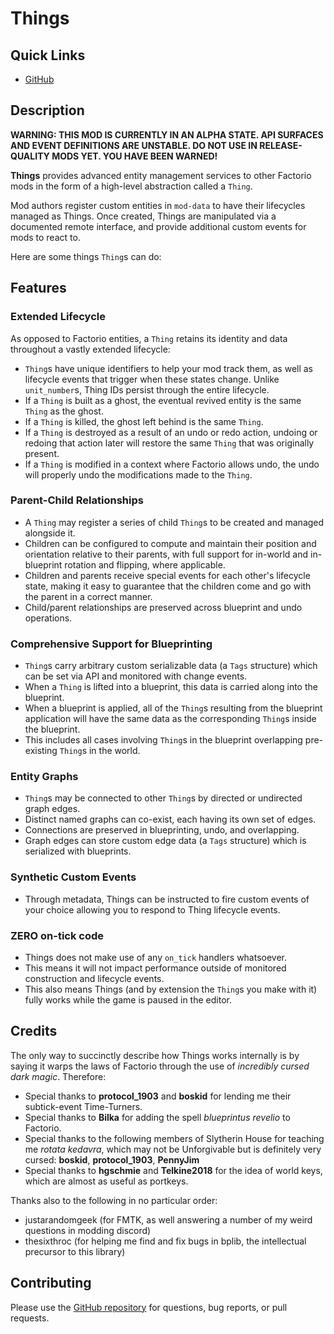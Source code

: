 # Things

## Quick Links

- [GitHub](https://github.com/project-cybersyn/things)

## Description

**WARNING: THIS MOD IS CURRENTLY IN AN ALPHA STATE. API SURFACES AND EVENT DEFINITIONS ARE UNSTABLE. DO NOT USE IN RELEASE-QUALITY MODS YET. YOU HAVE BEEN WARNED!**

**Things** provides advanced entity management services to other Factorio mods in the form of a high-level abstraction called a `Thing`.

Mod authors register custom entities in `mod-data` to have their lifecycles managed as Things. Once created, Things are manipulated via a documented remote interface, and provide additional custom events for mods to react to.

Here are some things `Thing`s can do:

## Features

### Extended Lifecycle

As opposed to Factorio entities, a `Thing` retains its identity and data throughout a vastly extended lifecycle:

- `Thing`s have unique identifiers to help your mod track them, as well as lifecycle events that trigger when these states change. Unlike `unit_number`s, Thing IDs persist through the entire lifecycle.
- If a `Thing` is built as a ghost, the eventual revived entity is the same `Thing` as the ghost.
- If a `Thing` is killed, the ghost left behind is the same `Thing`.
- If a `Thing` is destroyed as a result of an undo or redo action, undoing or redoing that action later will restore the same `Thing` that was originally present.
- If a `Thing` is modified in a context where Factorio allows undo, the undo will properly undo the modifications made to the `Thing`.

### Parent-Child Relationships

- A `Thing` may register a series of child `Thing`s to be created and managed alongside it.
- Children can be configured to compute and maintain their position and orientation relative to their parents, with full support for in-world and in-blueprint rotation and flipping, where applicable.
- Children and parents receive special events for each other's lifecycle state, making it easy to guarantee that the children come and go with the parent in a correct manner.
- Child/parent relationships are preserved across blueprint and undo operations.

### Comprehensive Support for Blueprinting

- `Thing`s carry arbitrary custom serializable data (a `Tags` structure) which can be set via API and monitored with change events.
- When a `Thing` is lifted into a blueprint, this data is carried along into the blueprint.
- When a blueprint is applied, all of the `Thing`s resulting from the blueprint application will have the same data as the corresponding `Thing`s inside the blueprint.
- This includes all cases involving `Thing`s in the blueprint overlapping pre-existing `Thing`s in the world.

### Entity Graphs

- `Thing`s may be connected to other `Thing`s by directed or undirected graph edges.
- Distinct named graphs can co-exist, each having its own set of edges.
- Connections are preserved in blueprinting, undo, and overlapping.
- Graph edges can store custom edge data (a `Tags` structure) which is serialized with blueprints.

### Synthetic Custom Events

- Through metadata, Things can be instructed to fire custom events of your choice allowing you to respond to Thing lifecycle events.

### ZERO on-tick code

- Things does not make use of any `on_tick` handlers whatsoever.
- This means it will not impact performance outside of monitored construction and lifecycle events.
- This also means Things (and by extension the `Thing`s you make with it) fully works while the game is paused in the editor.

## Credits

The only way to succinctly describe how Things works internally is by saying it warps the laws of Factorio through the use of *incredibly cursed dark magic*. Therefore:

- Special thanks to **protocol_1903** and **boskid** for lending me their subtick-event Time-Turners.
- Special thanks to **Bilka** for adding the spell *blueprintus revelio* to Factorio.
- Special thanks to the following members of Slytherin House for teaching me *rotata kedavra*, which may not be Unforgivable but is definitely very cursed: **boskid**, **protocol_1903**, **PennyJim**
- Special thanks to **hgschmie** and **Telkine2018** for the idea of world keys, which are almost as useful as portkeys.

Thanks also to the following in no particular order:
- justarandomgeek (for FMTK, as well answering a number of my weird questions in modding discord)
- thesixthroc (for helping me find and fix bugs in bplib, the intellectual precursor to this library)

## Contributing

Please use the [GitHub repository](https://github.com/project-cybersyn/things) for questions, bug reports, or pull requests.
